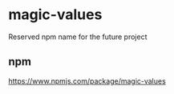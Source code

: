 # magic-values

Reserved npm name for the future project

## npm

https://www.npmjs.com/package/magic-values
